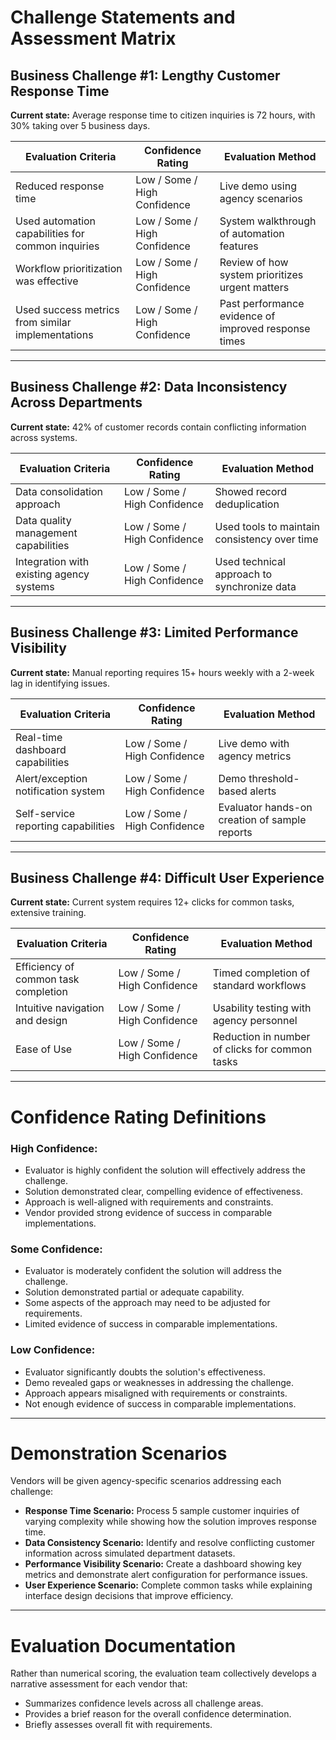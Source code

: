 # Challenge Statements and Assessment Matrix

## Business Challenge #1: Lengthy Customer Response Time  
**Current state:** Average response time to citizen inquiries is 72 hours, with 30% taking over 5 business days.  

| Evaluation Criteria                          | Confidence Rating             | Evaluation Method                                      |
|----------------------------------------------|-------------------------------|--------------------------------------------------------|
| Reduced response time                        | Low / Some / High Confidence  | Live demo using agency scenarios                      |
| Used automation capabilities for common inquiries | Low / Some / High Confidence  | System walkthrough of automation features             |
| Workflow prioritization was effective        | Low / Some / High Confidence  | Review of how system prioritizes urgent matters       |
| Used success metrics from similar implementations | Low / Some / High Confidence  | Past performance evidence of improved response times  |

---

## Business Challenge #2: Data Inconsistency Across Departments  
**Current state:** 42% of customer records contain conflicting information across systems.  

| Evaluation Criteria                     | Confidence Rating             | Evaluation Method                                    |
|------------------------------------------|-------------------------------|------------------------------------------------------|
| Data consolidation approach              | Low / Some / High Confidence  | Showed record deduplication                         |
| Data quality management capabilities     | Low / Some / High Confidence  | Used tools to maintain consistency over time       |
| Integration with existing agency systems | Low / Some / High Confidence  | Used technical approach to synchronize data        |

---

## Business Challenge #3: Limited Performance Visibility  
**Current state:** Manual reporting requires 15+ hours weekly with a 2-week lag in identifying issues.  

| Evaluation Criteria                   | Confidence Rating             | Evaluation Method                                   |
|----------------------------------------|-------------------------------|-----------------------------------------------------|
| Real-time dashboard capabilities      | Low / Some / High Confidence  | Live demo with agency metrics                     |
| Alert/exception notification system   | Low / Some / High Confidence  | Demo threshold-based alerts                        |
| Self-service reporting capabilities   | Low / Some / High Confidence  | Evaluator hands-on creation of sample reports      |

---

## Business Challenge #4: Difficult User Experience  
**Current state:** Current system requires 12+ clicks for common tasks, extensive training.  

| Evaluation Criteria                   | Confidence Rating             | Evaluation Method                                   |
|----------------------------------------|-------------------------------|-----------------------------------------------------|
| Efficiency of common task completion  | Low / Some / High Confidence  | Timed completion of standard workflows            |
| Intuitive navigation and design       | Low / Some / High Confidence  | Usability testing with agency personnel           |
| Ease of Use                           | Low / Some / High Confidence  | Reduction in number of clicks for common tasks    |

---

# Confidence Rating Definitions  

### **High Confidence:**  
- Evaluator is highly confident the solution will effectively address the challenge.  
- Solution demonstrated clear, compelling evidence of effectiveness.  
- Approach is well-aligned with requirements and constraints.  
- Vendor provided strong evidence of success in comparable implementations.  

### **Some Confidence:**  
- Evaluator is moderately confident the solution will address the challenge.  
- Solution demonstrated partial or adequate capability.  
- Some aspects of the approach may need to be adjusted for requirements.  
- Limited evidence of success in comparable implementations.  

### **Low Confidence:**  
- Evaluator significantly doubts the solution's effectiveness.  
- Demo revealed gaps or weaknesses in addressing the challenge.  
- Approach appears misaligned with requirements or constraints.  
- Not enough evidence of success in comparable implementations.  

---

# Demonstration Scenarios  

Vendors will be given agency-specific scenarios addressing each challenge:  

- **Response Time Scenario:** Process 5 sample customer inquiries of varying complexity while showing how the solution improves response time.  
- **Data Consistency Scenario:** Identify and resolve conflicting customer information across simulated department datasets.  
- **Performance Visibility Scenario:** Create a dashboard showing key metrics and demonstrate alert configuration for performance issues.  
- **User Experience Scenario:** Complete common tasks while explaining interface design decisions that improve efficiency.  

---

# Evaluation Documentation  

Rather than numerical scoring, the evaluation team collectively develops a narrative assessment for each vendor that:  

- Summarizes confidence levels across all challenge areas.  
- Provides a brief reason for the overall confidence determination.  
- Briefly assesses overall fit with requirements.  
